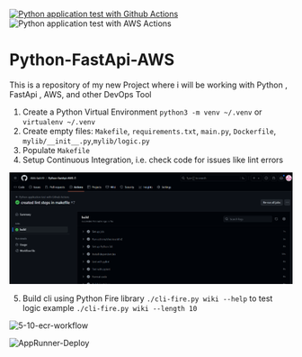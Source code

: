 [![Python application test with Github Actions](https://github.com/Abhi-lash19/Python-FastApi-AWS/actions/workflows/devops.yml/badge.svg)](https://github.com/Abhi-lash19/Python-FastApi-AWS/actions/workflows/devops.yml)
![Python application test with AWS Actions](https://codebuild.ap-south-1.amazonaws.com/badges?uuid=eyJlbmNyeXB0ZWREYXRhIjoiNnlwMFNQbzVhOGxrNk5tcXdrWEFPL1dhaWZZQ1ZiVVFZMTNkK3dTd21MaFE4ZUh0dkVHaUNJSHBWNmNOK0dZWHBRZHJvM2RYV1B4Tm9XSGQ3emo0bGRNPSIsIml2UGFyYW1ldGVyU3BlYyI6Im1lUGhHSnZxUUEvQ2dCWTkiLCJtYXRlcmlhbFNldFNlcmlhbCI6Mn0%3D&branch=main)


# Python-FastApi-AWS
This is a repository of my new Project where i will be working with Python , FastApi , AWS, and other DevOps Tool


1. Create a Python Virtual Environment `python3 -m venv ~/.venv` or `virtualenv ~/.venv`
2. Create empty files: `Makefile`, `requirements.txt`, `main.py`, `Dockerfile`, `mylib/__init__.py`,`mylib/logic.py`
3. Populate `Makefile`
4. Setup Continuous Integration, i.e. check code for issues like lint errors

![Lint Build Successful](image.png)

5. Build cli using Python Fire library  `./cli-fire.py wiki --help` to test logic example `./cli-fire.py wiki --length 10`


![5-10-ecr-workflow](https://user-images.githubusercontent.com/58792/163280392-1de7f99a-221b-439b-b970-e84c67091ee4.png)

![AppRunner-Deploy](https://github.com/Abhi-lash19/Python-FastApi-AWS/assets/114879092/ba3fe631-8e66-4913-82a9-83fa2d78387f)

